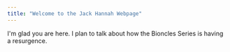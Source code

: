 ```yaml
---
title: "Welcome to the Jack Hannah Webpage"
---
```


I'm glad you are here. I plan to talk about how the Bioncles Series is having a resurgence.
